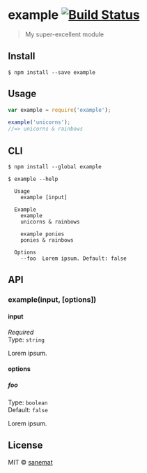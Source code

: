 # example [![Build Status](https://travis-ci.org/sanemat/example.svg?branch=master)](https://travis-ci.org/sanemat/example)

> My super-excellent module


## Install

```
$ npm install --save example
```


## Usage

```js
var example = require('example');

example('unicorns');
//=> unicorns & rainbows
```


## CLI

```
$ npm install --global example
```
```
$ example --help

  Usage
    example [input]

  Example
    example
    unicorns & rainbows

    example ponies
    ponies & rainbows

  Options
    --foo  Lorem ipsum. Default: false
```


## API

### example(input, [options])

#### input

*Required*  
Type: `string`

Lorem ipsum.

#### options

##### foo

Type: `boolean`  
Default: `false`

Lorem ipsum.


## License

MIT © [sanemat](http://example.com)
